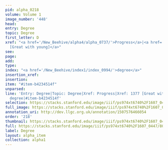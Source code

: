 ```yaml
---
pid: alpha_0218
volume: Volume 1
image_number: '448'
head: 
entry: Degree
topic: Degree
first_letter: D
xref: "<a href='/New_Beehive/alpha4/alpha_0737/'>Progress</a>|<a href='/New_Beehive/toc/toc2_269/'>1377
  [Great with young]</a>"
see: 
page: 
add: 
type: 
index: "<a href='/New_Beehive/index1/index_0994/'>degree</a>"
insertion_xref: 
insertion: 
item: "#item-b4234514f"
unparsed: 
line: 'Entry: Degree|Topic: Degree|Xref: Progress|Xref: 1377 [Great with young]|Index:
  degree|#item-b4234514f'
selection: https://stacks.stanford.edu/image/iiif/ps974xt6740%2F1607_0447/801,3742,2966,415/full/0/default.jpg
full_image: https://stacks.stanford.edu/image/iiif/ps974xt6740%2F1607_0447/full/full/0/default.jpg
annotation_uri: http://dev.llgc.org.uk/annotation/1507576466054
order: '218'
thumbnail: https://stacks.stanford.edu/image/iiif/ps974xt6740%2F1607_0447/801,3742,600,180/250,/0/default.jpg
full: https://stacks.stanford.edu/image/iiif/ps974xt6740%2F1607_0447/801,3742,2966,415/full/0/default.jpg
label: Degree
layout: alpha_item
collection: alpha1
---
```

